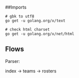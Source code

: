 ##Imports

```
# gbk to utf8
go get -u golang.org/x/text

# check html charset
go get -u golang.org/x/net/html
```

## Flows


Parser:

index -> teams -> rosters
